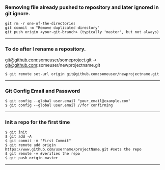 ### Removing file already pushed to repository and later ignored in git ignore.
```
git rm -r one-of-the-directories
git commit -m "Remove duplicated directory"
git push origin <your-git-branch> (typically 'master', but not always)
```
---

### To do after I rename a repository.
git@github.com:someuser/someproject.git   ->    git@github.com:someuser/newprojectname.git
```
$ git remote set-url origin git@github.com:someuser/newprojectname.git
```
---

### Git Config Email and Password
```
$ git config --global user.email "your_email@example.com"
$ git config --global user.email //for confirming
```
---

### Init a repo for the first time
```
$ git init
$ git add -A
$ git commit -m "First Commit"
$ git remote add origin https://www.github.com/username/projectName.git #sets the repo
$ git remote -v #verifies the repo
$ git push origin master
```
---

